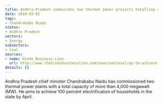 ```yaml
---
title: Andhra Pradesh commssions two thermal power projects totalling 4000 MW
date: 2016-03-02
tags:
- Chandrababu Niadu
states:
- Andhra Pradesh
sectors:
- Energy
subsectors:
- Coal
sources:
- name: Hindu Business Line
  url: http://www.thehindubusinessline.com/news/national/ap-to-achieve-full-electrification-by-april-this-year-says-naidu/article8289782.ece
details: []
---
```


Andhra Pradesh chief minister Chandrababu Naidu has commissioned two thermal power plants with a total capacity of more than 4,000 megawatt (MW). He aims to achieve 100 percent electrification of households in the state by April.
